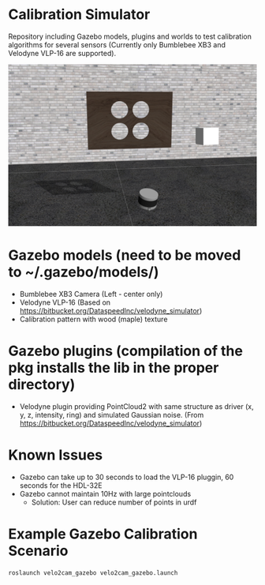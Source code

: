 # Calibration Simulator
Repository including Gazebo models, plugins and worlds to test calibration algorithms for several sensors (Currently only Bumblebee XB3 and Velodyne VLP-16 are supported).

![gazebo screenshot](screenshots/velo2cam_calibration_setup.png)

# Gazebo models (need to be moved to ~/.gazebo/models/)
* Bumblebee XB3 Camera (Left - center only)
* Velodyne VLP-16 (Based on https://bitbucket.org/DataspeedInc/velodyne_simulator)
* Calibration pattern with wood (maple) texture

# Gazebo plugins (compilation of the pkg installs the lib in the proper directory)
* Velodyne plugin providing PointCloud2 with same structure as driver (x, y, z, intensity, ring) and simulated Gaussian noise. (From https://bitbucket.org/DataspeedInc/velodyne_simulator)

# Known Issues
* Gazebo can take up to 30 seconds to load the VLP-16 pluggin, 60 seconds for the HDL-32E
* Gazebo cannot maintain 10Hz with large pointclouds
    * Solution: User can reduce number of points in urdf

# Example Gazebo Calibration Scenario
```roslaunch velo2cam_gazebo velo2cam_gazebo.launch```
